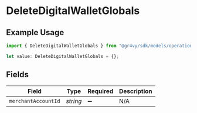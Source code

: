 # DeleteDigitalWalletGlobals

## Example Usage

```typescript
import { DeleteDigitalWalletGlobals } from "@gr4vy/sdk/models/operations";

let value: DeleteDigitalWalletGlobals = {};
```

## Fields

| Field               | Type                | Required            | Description         |
| ------------------- | ------------------- | ------------------- | ------------------- |
| `merchantAccountId` | *string*            | :heavy_minus_sign:  | N/A                 |